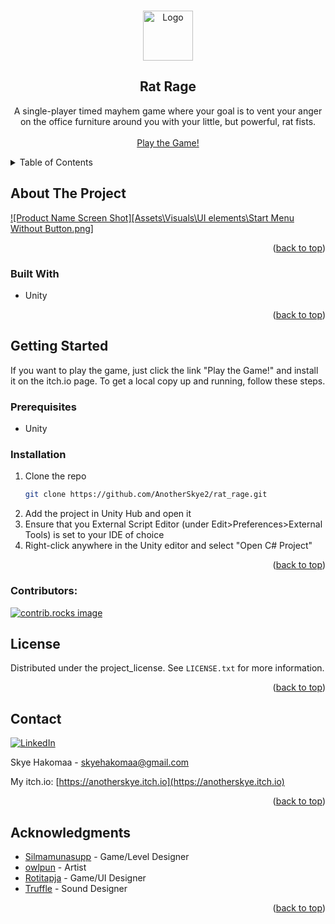 <!-- Improved compatibility of back to top link: See: https://github.com/othneildrew/Best-README-Template/pull/73 -->
<a id="readme-top"></a>
<!--
*** Thanks for checking out the Best-README-Template. If you have a suggestion
*** that would make this better, please fork the repo and create a pull request
*** or simply open an issue with the tag "enhancement".
*** Don't forget to give the project a star!
*** Thanks again! Now go create something AMAZING! :D
-->



<!-- PROJECT SHIELDS -->
<!--
*** I'm using markdown "reference style" links for readability.
*** Reference links are enclosed in brackets [ ] instead of parentheses ( ).
*** See the bottom of this document for the declaration of the reference variables
*** for contributors-url, forks-url, etc. This is an optional, concise syntax you may use.
*** https://www.markdownguide.org/basic-syntax/#reference-style-links
-->




<!-- PROJECT LOGO -->
<br />
<div align="center">
  <a href="https://github.com/AnotherSkye2/rat_rage">
    <img src="images/logo.png" alt="Logo" width="80" height="80">
  </a>

<h2 align="center">Rat Rage</h2>

  <p align="center">
     A single-player timed mayhem game where your goal is to vent your anger on the office furniture around you with your little, but powerful, rat fists.
    <br />
    <br />
    <a href="https://owlpun.itch.io/rat-rage">Play the Game!</a>
  </p>
</div>



<!-- TABLE OF CONTENTS -->
<details>
  <summary>Table of Contents</summary>
  <ol>
    <li>
      <a href="#about-the-project">About The Project</a>
      <ul>
        <li><a href="#built-with">Built With</a></li>
      </ul>
    </li>
    <li>
      <a href="#getting-started">Getting Started</a>
      <ul>
        <li><a href="#prerequisites">Prerequisites</a></li>
        <li><a href="#installation">Installation</a></li>
      </ul>
    </li>
    <li><a href="#license">License</a></li>
    <li><a href="#contact">Contact</a></li>
    <li><a href="#acknowledgments">Acknowledgments</a></li>
  </ol>
</details>



<!-- ABOUT THE PROJECT -->
## About The Project

[![Product Name Screen Shot][Assets\Visuals\UI elements\Start Menu Without Button.png]](https://imgur.com/a/rat-race-LxDCQR3)

<p align="right">(<a href="#readme-top">back to top</a>)</p>

### Built With

* Unity

<p align="right">(<a href="#readme-top">back to top</a>)</p>

<!-- GETTING STARTED -->
## Getting Started

If you want to play the game, just click the link "Play the Game!" and install it on the itch.io page.
To get a local copy up and running, follow these steps.

### Prerequisites

* Unity


### Installation

1. Clone the repo
   ```sh
   git clone https://github.com/AnotherSkye2/rat_rage.git
   ```
2. Add the project in Unity Hub and open it
3. Ensure that you External Script Editor (under Edit>Preferences>External Tools) is set to your IDE of choice
4. Right-click anywhere in the Unity editor and select "Open C# Project"

<p align="right">(<a href="#readme-top">back to top</a>)</p>

### Contributors:

<a href="https://github.com/AnotherSkye2/rat_rage/graphs/contributors">
  <img src="https://contrib.rocks/image?repo=AnotherSkye2/rat_rage" alt="contrib.rocks image" />
</a>



<!-- LICENSE -->
## License

Distributed under the project_license. See `LICENSE.txt` for more information.

<p align="right">(<a href="#readme-top">back to top</a>)</p>



<!-- CONTACT -->
## Contact

[![LinkedIn][linkedin-shield]][linkedin-url]

Skye Hakomaa - skyehakomaa@gmail.com

My itch.io: [https://anotherskye.itch.io](https://anotherskye.itch.io)

<p align="right">(<a href="#readme-top">back to top</a>)</p>

<!-- ACKNOWLEDGMENTS -->
## Acknowledgments

* [Silmamunasupp](https://silmamunasupp.itch.io/) - Game/Level Designer
* [owlpun](https://owlpun.itch.io) - Artist
* [Rotitapja](https://rotitapja.itch.io/) - Game/UI Designer
* [Truffle](https://truffl3.itch.io/) - Sound Designer

<p align="right">(<a href="#readme-top">back to top</a>)</p>


<!-- MARKDOWN LINKS & IMAGES -->
<!-- https://www.markdownguide.org/basic-syntax/#reference-style-links -->
[linkedin-shield]: https://img.shields.io/badge/-LinkedIn-black.svg?style=for-the-badge&logo=linkedin&colorB=555
[linkedin-url]: https://www.linkedin.com/in/skye-hakomaa-0k0/